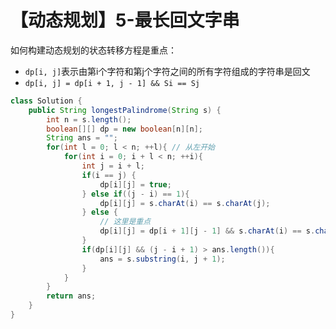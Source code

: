 # 【动态规划】5-最长回文字串

如何构建动态规划的状态转移方程是重点：

- `dp[i, j]`表示由第i个字符和第j个字符之间的所有字符组成的字符串是回文
- `dp[i, j] = dp[i + 1, j - 1] && Si == Sj`

```java
class Solution {
    public String longestPalindrome(String s) {
        int n = s.length();
        boolean[][] dp = new boolean[n][n];
        String ans = "";
        for(int l = 0; l < n; ++l){ // 从左开始
            for(int i = 0; i + l < n; ++i){
                int j = i + l;
                if(i == j) {
                    dp[i][j] = true;
                } else if((j - i) == 1){
                    dp[i][j] = s.charAt(i) == s.charAt(j);
                } else {
                    // 这里是重点
                    dp[i][j] = dp[i + 1][j - 1] && s.charAt(i) == s.charAt(j);
                }
                if(dp[i][j] && (j - i + 1) > ans.length()){
                    ans = s.substring(i, j + 1);
                }
            }
        }
        return ans;
    }
}
```